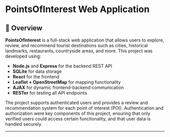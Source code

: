 # PointsOfInterest Web Application

## 📌 Overview

**PointsOfInterest** is a full-stack web application that allows users to explore, review, and recommend tourist destinations such as cities, historical landmarks, restaurants, countryside areas, and more. This project was developed using:

- **Node.js** and **Express** for the backend REST API
- **SQLite** for data storage
- **React** for the frontend
- **Leaflet + OpenStreetMap** for mapping functionality
- **AJAX** for dynamic frontend-backend communication
- **RESTer** for testing all API endpoints

The project supports authenticated users and provides a review and recommendation system for each point of interest (POI). Authentication and authorization were key components of this project, ensuring that only verified users could access certain functionality, and that user data is handled securely.

---

